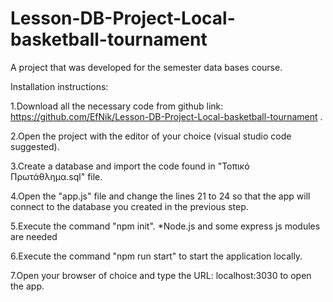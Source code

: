 # Lesson-DB-Project-Local-basketball-tournament
A project that was developed for the semester data bases course.

Installation instructions:

1.Download all the necessary code from github link: https://github.com/EfNik/Lesson-DB-Project-Local-basketball-tournament .

2.Open the project with the editor of your choice (visual studio code suggested).

3.Create a database and import the code found in "Τοπικό Πρωτάθλημα.sql" file.

4.Open the "app.js" file and change the lines 21 to 24 so that the app will connect to the database you created in the previous step.

5.Execute the command "npm init".
    *Node.js and some express js modules are needed 

6.Execute the command "npm run start" to start the application locally.

7.Open your browser of choice and type the URL: localhost:3030 to open the app.
